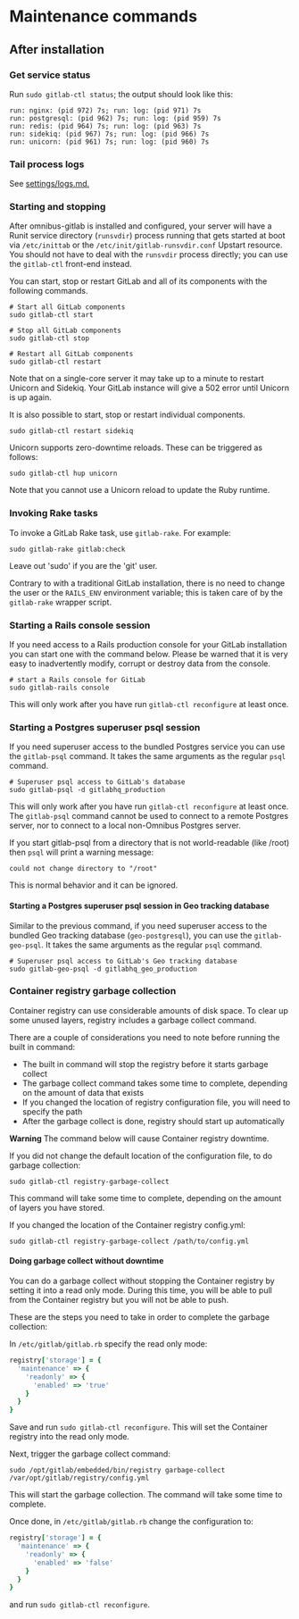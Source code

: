 # Maintenance commands

## After installation

### Get service status

Run `sudo gitlab-ctl status`; the output should look like this:

```
run: nginx: (pid 972) 7s; run: log: (pid 971) 7s
run: postgresql: (pid 962) 7s; run: log: (pid 959) 7s
run: redis: (pid 964) 7s; run: log: (pid 963) 7s
run: sidekiq: (pid 967) 7s; run: log: (pid 966) 7s
run: unicorn: (pid 961) 7s; run: log: (pid 960) 7s
```

### Tail process logs

See [settings/logs.md.](../settings/logs.md)

### Starting and stopping

After omnibus-gitlab is installed and configured, your server will have a Runit
service directory (`runsvdir`) process running that gets started at boot via
`/etc/inittab` or the `/etc/init/gitlab-runsvdir.conf` Upstart resource.  You
should not have to deal with the `runsvdir` process directly; you can use the
`gitlab-ctl` front-end instead.

You can start, stop or restart GitLab and all of its components with the
following commands.

```shell
# Start all GitLab components
sudo gitlab-ctl start

# Stop all GitLab components
sudo gitlab-ctl stop

# Restart all GitLab components
sudo gitlab-ctl restart
```

Note that on a single-core server it may take up to a minute to restart Unicorn
and Sidekiq. Your GitLab instance will give a 502 error until Unicorn is up
again.

It is also possible to start, stop or restart individual components.

```shell
sudo gitlab-ctl restart sidekiq
```

Unicorn supports zero-downtime reloads. These can be triggered as follows:

```shell
sudo gitlab-ctl hup unicorn
```

Note that you cannot use a Unicorn reload to update the Ruby runtime.

### Invoking Rake tasks

To invoke a GitLab Rake task, use `gitlab-rake`. For example:

```shell
sudo gitlab-rake gitlab:check
```

Leave out 'sudo' if you are the 'git' user.

Contrary to with a traditional GitLab installation, there is no need to change
the user or the `RAILS_ENV` environment variable; this is taken care of by the
`gitlab-rake` wrapper script.

### Starting a Rails console session

If you need access to a Rails production console for your GitLab installation
you can start one with the command below. Please be warned that it is very easy
to inadvertently modify, corrupt or destroy data from the console.

```shell
# start a Rails console for GitLab
sudo gitlab-rails console
```

This will only work after you have run `gitlab-ctl reconfigure` at least once.

### Starting a Postgres superuser psql session

If you need superuser access to the bundled Postgres service you can
use the `gitlab-psql` command. It takes the same arguments as the
regular `psql` command.

```shell
# Superuser psql access to GitLab's database
sudo gitlab-psql -d gitlabhq_production
```

This will only work after you have run `gitlab-ctl reconfigure` at
least once. The `gitlab-psql` command cannot be used to connect to a
remote Postgres server, nor to connect to a local non-Omnibus Postgres
server.

If you start gitlab-psql from a directory that is not world-readable
(like /root) then `psql` will print a warning message:

```
could not change directory to "/root"
```

This is normal behavior and it can be ignored.

#### Starting a Postgres superuser psql session in Geo tracking database

Similar to the previous command, if you need superuser access to the bundled
Geo tracking database (`geo-postgresql`), you can use the `gitlab-geo-psql`.
It takes the same arguments as the regular `psql` command.

```shell
# Superuser psql access to GitLab's Geo tracking database
sudo gitlab-geo-psql -d gitlabhq_geo_production
```

### Container registry garbage collection

Container registry can use considerable amounts of disk space. To clear up
some unused layers, registry includes a garbage collect command.

There are a couple of considerations you need to note before running the
built in command:

* The built in command will stop the registry before it starts garbage collect
* The garbage collect command takes some time to complete, depending on the
amount of data that exists
* If you changed the location of registry configuration file, you will need to
specify the path
* After the garbage collect is done, registry should start up automatically

**Warning** The command below will cause Container registry downtime.

If you did not change the default location of the configuration file, to do
garbage collection:

```
sudo gitlab-ctl registry-garbage-collect
```

This command will take some time to complete, depending on the amount of
layers you have stored.

If you changed the location of the Container registry config.yml:

```
sudo gitlab-ctl registry-garbage-collect /path/to/config.yml
```

#### Doing garbage collect without downtime

You can do a garbage collect without stopping the Container registry by setting
it into a read only mode. During this time, you will be able to pull from
the Container registry but you will not be able to push.

These are the steps you need to take in order to complete the garbage collection:

In `/etc/gitlab/gitlab.rb` specify the read only mode:

```ruby
registry['storage'] = {
  'maintenance' => {
    'readonly' => {
      'enabled' => 'true'
    }
  }
}
```

Save and run `sudo gitlab-ctl reconfigure`. This will set the Container registry
into the read only mode.

Next, trigger the garbage collect command:

```
sudo /opt/gitlab/embedded/bin/registry garbage-collect /var/opt/gitlab/registry/config.yml
```

This will start the garbage collection. The command will take some time to complete.

Once done, in `/etc/gitlab/gitlab.rb` change the configuration to:

```ruby
registry['storage'] = {
  'maintenance' => {
    'readonly' => {
      'enabled' => 'false'
    }
  }
}
```

and run `sudo gitlab-ctl reconfigure`.
